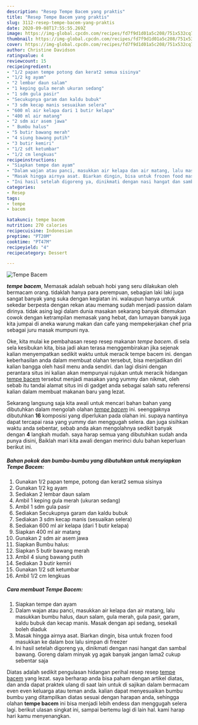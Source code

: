 ```yaml
---
description: "Resep Tempe Bacem yang praktis"
title: "Resep Tempe Bacem yang praktis"
slug: 3112-resep-tempe-bacem-yang-praktis
date: 2020-09-08T17:55:55.269Z
image: https://img-global.cpcdn.com/recipes/fd7f9d1d01a5c208/751x532cq70/tempe-bacem-foto-resep-utama.jpg
thumbnail: https://img-global.cpcdn.com/recipes/fd7f9d1d01a5c208/751x532cq70/tempe-bacem-foto-resep-utama.jpg
cover: https://img-global.cpcdn.com/recipes/fd7f9d1d01a5c208/751x532cq70/tempe-bacem-foto-resep-utama.jpg
author: Christine Davidson
ratingvalue: 4
reviewcount: 15
recipeingredient:
- "1/2 papan tempe potong dan kerat2 semua sisinya"
- "1/2 kg ayam"
- "2 lembar daun salam"
- "1 keping gula merah ukuran sedang"
- "1 sdm gula pasir"
- "Secukupnya garam dan kaldu bubuk"
- "3 sdm kecap manis sesuaikan selera"
- "600 ml air kelapa dari 1 butir kelapa"
- "400 ml air matang"
- "2 sdm air asem jawa"
- " Bumbu halus"
- "5 butir bawang merah"
- "4 siung bawang putih"
- "3 butir kemiri"
- "1/2 sdt ketumbar"
- "1/2 cm lengkuas"
recipeinstructions:
- "Siapkan tempe dan ayam"
- "Dalam wajan atau panci, masukkan air kelapa dan air matang, lalu masukkan bumbu halus, daun salam, gula merah, gula pasir, garam, kaldu bubuk dan kecap manis. Masak dengan api sedang, sesekali boleh diaduk"
- "Masak hingga airnya asat. Biarkan dingin, bisa untuk frozen food masukkan ke dalam box lalu simpan di freezer"
- "Ini hasil setelah digoreng ya, dinikmati dengan nasi hangat dan sambal bawang. Goreng dalam minyak yg agak banyak jangan lama2 cukup sebentar saja"
categories:
- Resep
tags:
- tempe
- bacem

katakunci: tempe bacem 
nutrition: 270 calories
recipecuisine: Indonesian
preptime: "PT20M"
cooktime: "PT47M"
recipeyield: "4"
recipecategory: Dessert

---
```



![Tempe Bacem](https://img-global.cpcdn.com/recipes/fd7f9d1d01a5c208/751x532cq70/tempe-bacem-foto-resep-utama.jpg)

<b><i>tempe bacem</i></b>, Memasak adalah sebuah hobi yang seru dilakukan oleh bermacam orang. tidaklah hanya para perempuan, sebagian laki laki juga sangat banyak yang suka dengan kegiatan ini. walaupun hanya untuk sekedar berpesta dengan rekan atau memang sudah menjadi passion dalam dirinya. tidak asing lagi dalam dunia masakan sekarang banyak ditemukan cowok dengan ketrampilan memasak yang hebat, dan lumayan banyak juga kita jumpai di aneka warung makan dan cafe yang mempekerjakan chef pria sebagai juru masak mumpuni nya.



Oke, kita mulai ke pembahasan resep resep makanan <i>tempe bacem</i>. di sela sela kesibukan kita, bisa jadi akan terasa menggembirakan jika sejenak kalian menyempatkan sedikit waktu untuk meracik tempe bacem ini. dengan keberhasilan anda dalam membuat olahan tersebut, bisa menjadikan diri kalian bangga oleh hasil menu anda sendiri. dan lagi disini dengan perantara situs ini kalian akan mempunyai rujukan untuk meracik hidangan <u>tempe bacem</u> tersebut menjadi masakan yang yummy dan nikmat, oleh sebab itu tandai alamat situs ini di gadget anda sebagai salah satu referensi kalian dalam membuat makanan baru yang lezat.


Sekarang langsung saja kita awali untuk mencari bahan bahan yang dibutuhkan dalam mengolah olahan <u><i>tempe bacem</i></u> ini. seenggaknya dibutuhkan <b>16</b> komposisi yang diperlukan pada olahan ini. supaya nantinya dapat tercapai rasa yang yummy dan menggugah selera. dan juga sisihkan waktu anda sebentar, sebab anda akan mengolahnya sedikit banyak dengan <b>4</b> langkah mudah. saya harap semua yang dibutuhkan sudah anda punya disini, Baiklah mari kita awali dengan merinci dulu bahan keperluan berikut ini.

<!--inarticleads1-->

##### Bahan pokok dan bumbu-bumbu yang dibutuhkan untuk menyiapkan Tempe Bacem:

1. Gunakan 1/2 papan tempe, potong dan kerat2 semua sisinya
1. Gunakan 1/2 kg ayam
1. Sediakan 2 lembar daun salam
1. Ambil 1 keping gula merah (ukuran sedang)
1. Ambil 1 sdm gula pasir
1. Sediakan Secukupnya garam dan kaldu bubuk
1. Sediakan 3 sdm kecap manis (sesuaikan selera)
1. Sediakan 600 ml air kelapa (dari 1 butir kelapa)
1. Siapkan 400 ml air matang
1. Gunakan 2 sdm air asem jawa
1. Siapkan  Bumbu halus:
1. Siapkan 5 butir bawang merah
1. Ambil 4 siung bawang putih
1. Sediakan 3 butir kemiri
1. Gunakan 1/2 sdt ketumbar
1. Ambil 1/2 cm lengkuas




<!--inarticleads2-->

##### Cara membuat Tempe Bacem:

1. Siapkan tempe dan ayam
1. Dalam wajan atau panci, masukkan air kelapa dan air matang, lalu masukkan bumbu halus, daun salam, gula merah, gula pasir, garam, kaldu bubuk dan kecap manis. Masak dengan api sedang, sesekali boleh diaduk
1. Masak hingga airnya asat. Biarkan dingin, bisa untuk frozen food masukkan ke dalam box lalu simpan di freezer
1. Ini hasil setelah digoreng ya, dinikmati dengan nasi hangat dan sambal bawang. Goreng dalam minyak yg agak banyak jangan lama2 cukup sebentar saja




Diatas adalah sedikit pengulasan hidangan perihal resep resep <u>tempe bacem</u> yang lezat. saya berharap anda bisa paham dengan artikel diatas, dan anda dapat praktek ulang di saat lain untuk di sajikan dalam bermacam even even keluarga atau teman anda. kalian dapat menyesuaikan bumbu bumbu yang ditampilkan diatas sesuai dengan harapan anda, sehingga olahan <b>tempe bacem</b> ini bisa menjadi lebih endess dan menggugah selera lagi. berikut ulasan singkat ini, sampai bertemu lagi di lain hal. kami harap hari kamu menyenangkan.
